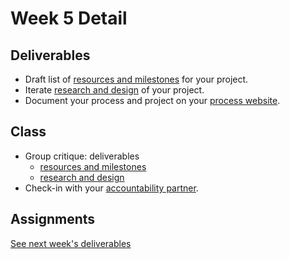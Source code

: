# Week 5 Detail

## Deliverables

* Draft list of [resources and milestones](../project\_plan.md) for your project.
* Iterate [research and design](../project\_plan.md) of your project.
* Document your process and project on your [process website](../pre-work/website.md).

## Class

* Group critique: deliverables
  * [resources and milestones](https://github.com/IDMNYU/seniorproject\_sp20\_duff/blob/master/project\_plan.md)
  * [research and design](https://github.com/IDMNYU/seniorproject\_sp20\_duff/blob/master/project\_plan.md)
* Check-in with your [accountability partner](../assignments/accountability\_partner.md).

## Assignments

[See next week's deliverables](week6\_detail.md)
